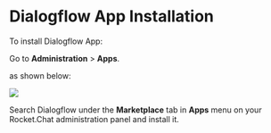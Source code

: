 # Dialogflow App Installation

To install Dialogflow App:

Go to **Administration** > **Apps**.

as shown below:

![](<../../../../.gitbook/assets/2021-11-20\_23-29-48 (1) (1) (1) (1) (12) (28).png>)

Search Dialogflow under the **Marketplace** tab in **Apps** menu on your Rocket.Chat administration panel and install it.
